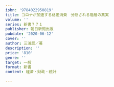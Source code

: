 ```yaml
---
isbn: '9784022950819'
title: コロナが加速する格差消費　分断される階層の真実
volume: ''
series: 新書７７１
publisher: 朝日新聞出版
pubdate: '2020-06-12'
cover: ''
author: 三浦展／著
description: ''
price: '810'
genre: ''
target: 一般
format: 新書
content: 経済・財政・統計

---
```

